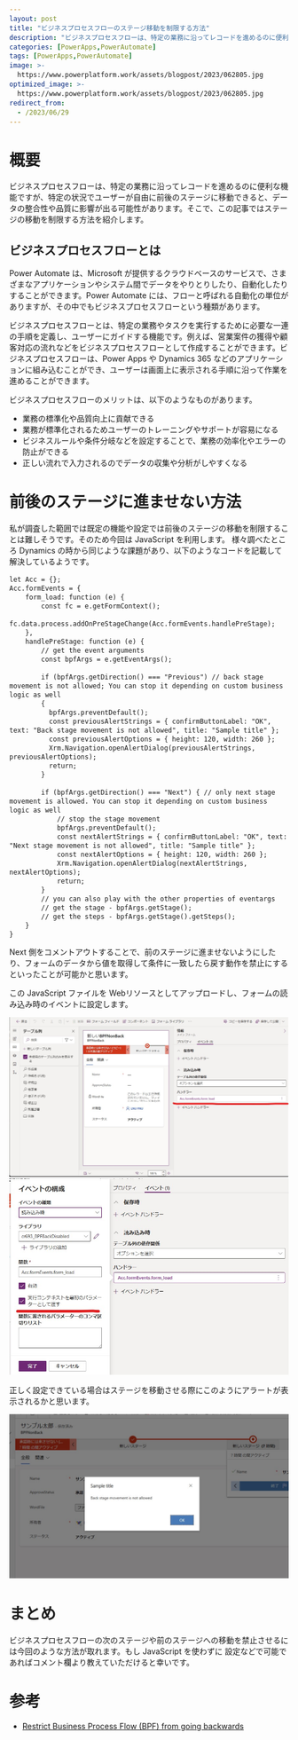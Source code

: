 ```yaml
---
layout: post
title: "ビジネスプロセスフローのステージ移動を制限する方法"
description: "ビジネスプロセスフローは、特定の業務に沿ってレコードを進めるのに便利な機能ですが、特定の状況でユーザーが自由に前後のステージに移動できると、データの整合性や品質に影響が出る可能性があります。そこで、この記事ではステージの移動を制限する方法を紹介します"
categories: [PowerApps,PowerAutomate]
tags: [PowerApps,PowerAutomate]
image: >-
  https://www.powerplatform.work/assets/blogpost/2023/062805.jpg
optimized_image: >-
  https://www.powerplatform.work/assets/blogpost/2023/062805.jpg
redirect_from:
  - /2023/06/29
---
```



#  概要

ビジネスプロセスフローは、特定の業務に沿ってレコードを進めるのに便利な機能ですが、特定の状況でユーザーが自由に前後のステージに移動できると、データの整合性や品質に影響が出る可能性があります。そこで、この記事ではステージの移動を制限する方法を紹介します。

## ビジネスプロセスフローとは

Power Automate は、Microsoft が提供するクラウドベースのサービスで、さまざまなアプリケーションやシステム間でデータをやりとりしたり、自動化したりすることができます。Power Automate には、フローと呼ばれる自動化の単位がありますが、その中でもビジネスプロセスフローという種類があります。

ビジネスプロセスフローとは、特定の業務やタスクを実行するために必要な一連の手順を定義し、ユーザーにガイドする機能です。例えば、営業案件の獲得や顧客対応の流れなどをビジネスプロセスフローとして作成することができます。ビジネスプロセスフローは、Power Apps や Dynamics 365 などのアプリケーションに組み込むことができ、ユーザーは画面上に表示される手順に沿って作業を進めることができます。

ビジネスプロセスフローのメリットは、以下のようなものがあります。

- 業務の標準化や品質向上に貢献できる
- 業務が標準化されるためユーザーのトレーニングやサポートが容易になる
- ビジネスルールや条件分岐などを設定することで、業務の効率化やエラーの防止ができる
- 正しい流れで入力されるのでデータの収集や分析がしやすくなる


# 前後のステージに進ませない方法

私が調査した範囲では既定の機能や設定では前後のステージの移動を制限することは難しそうです。そのため今回は JavaScript を利用します。
様々調べたところ Dynamics の時から同じような課題があり、以下のようなコードを記載して解決しているようです。

```
let Acc = {};
Acc.formEvents = {
    form_load: function (e) {
        const fc = e.getFormContext();
        fc.data.process.addOnPreStageChange(Acc.formEvents.handlePreStage);
    },
    handlePreStage: function (e) {
        // get the event arguments
        const bpfArgs = e.getEventArgs();
  
        if (bpfArgs.getDirection() === "Previous") // back stage movement is not allowed; You can stop it depending on custom business logic as well
        {
          bpfArgs.preventDefault();
          const previousAlertStrings = { confirmButtonLabel: "OK", text: "Back stage movement is not allowed", title: "Sample title" };
          const previousAlertOptions = { height: 120, width: 260 };
          Xrm.Navigation.openAlertDialog(previousAlertStrings, previousAlertOptions);
          return;
        }

        if (bpfArgs.getDirection() === "Next") { // only next stage movement is allowed. You can stop it depending on custom business logic as well
            // stop the stage movement
            bpfArgs.preventDefault();
            const nextAlertStrings = { confirmButtonLabel: "OK", text: "Next stage movement is not allowed", title: "Sample title" };
            const nextAlertOptions = { height: 120, width: 260 };
            Xrm.Navigation.openAlertDialog(nextAlertStrings, nextAlertOptions);
            return;
        }
        // you can also play with the other properties of eventargs
        // get the stage - bpfArgs.getStage();
        // get the steps - bpfArgs.getStage().getSteps();
    }
}
```

Next 側をコメントアウトすることで、前のステージに進ませないようにしたり、フォームのデータから値を取得して条件に一致したら戻す動作を禁止にするといったことが可能かと思います。

この JavaScript ファイルを Webリソースとしてアップロードし、フォームの読み込み時のイベントに設定します。

<img src="/assets/blogpost/2023/062802.jpg"/><br/>
<img src="/assets/blogpost/2023/062803.jpg"/><br/>


正しく設定できている場合はステージを移動させる際にこのようにアラートが表示されるかと思います。

<img src="/assets/blogpost/2023/062804.jpg"/><br/>

# まとめ

ビジネスプロセスフローの次のステージや前のステージへの移動を禁止させるには今回のような方法が取れます。もし JavaScript を使わずに
設定などで可能であればコメント欄より教えていただけると幸いです。

# 参考

- [Restrict Business Process Flow (BPF) from going backwards](https://powerusers.microsoft.com/t5/Microsoft-Dataverse/Restrict-Business-Process-Flow-BPF-from-going-backwards/m-p/1768458)

